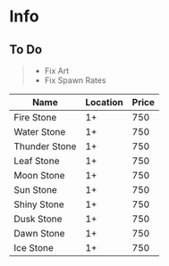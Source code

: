 Info
====

To Do
-----

> - Fix Art
> - Fix Spawn Rates

| Name | Location | Price |
| ---- | -------- | ----- |
| Fire Stone | 1+ | 750 |
| Water Stone | 1+ | 750 |
| Thunder Stone | 1+ | 750 |
| Leaf Stone | 1+ | 750 |
| Moon Stone | 1+ | 750 |
| Sun Stone | 1+ | 750 |
| Shiny Stone | 1+ | 750 |
| Dusk Stone | 1+ | 750 |
| Dawn Stone | 1+ | 750 |
| Ice Stone | 1+ | 750 |
